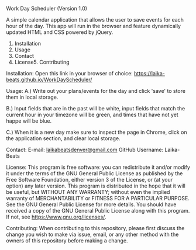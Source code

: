 Work Day Scheduler (Version 1.0)

A simple calendar application that allows the user to save events for each hour of the day. This app will run in the browser and feature dynamically updated HTML and CSS powered by jQuery.

1. Installation
2. Usage
3. Contact
4. License5. Contributing


Installation:
Open this link in your browser of choice: https://laika-beats.github.io/WorkDayScheduler/

Usage:
A.) Write out your plans/events for the day and click 'save' to store them in local storage. 

B.) Input fields that are in the past will be white, input fields that match the current hour in your timezone will be green, and times that have not yet happe
will be blue. 

C.) When it is a new day make sure to inspect the page in Chrome, click on the application section, and clear local storage.

Contact:
E-mail: laikabeatsdenver@gmail.com
GitHub Username: Laika-Beats

License:
This program is free software: you can redistribute it and/or modify it under the terms of the GNU General Public License as published by the Free Software Foundation, either version 3 of the License, or (at your option) any later version.
This program is distributed in the hope that it will be useful, but WITHOUT ANY WARRANTY; without even the implied warranty of MERCHANTABILITY or FITNESS FOR A PARTICULAR PURPOSE.  See the GNU General Public License for more details. You should have received a copy of the GNU General Public License along with this program.  If not, see <https://www.gnu.org/licenses/>.

Contributing:
When contributing to this repository, please first discuss the change you wish to make via issue, email, or any other method with the owners of this repository before making a change.
